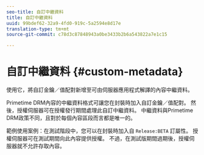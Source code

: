 ```yaml
---
seo-title: 自訂中繼資料
title: 自訂中繼資料
uuid: 99bdef62-32a9-4fd0-919c-5a2594e8d17e
translation-type: tm+mt
source-git-commit: c78d3c87848943a0be3433b2b6a543822a7e1c15

---
```



# 自訂中繼資料 {#custom-metadata}

使用它，將自訂金鑰／值配對新增至可由伺服器應用程式解譯的內容中繼資料。

Primetime DRM內容的中繼資料格式可讓您在封裝時加入自訂金鑰／值配對。 然後，授權伺服器可在授權發行期間處理此自訂中繼資料。 中繼資料與Primetime DRM政策不同，且對於每個內容區段而言都是唯一的。

範例使用案例：在測試階段中，您可以在封裝時加入自 `Release:BETA` 訂屬性。 授權伺服器可在測試期間向此內容提供授權。 不過，在測試版期間過期後，授權伺服器就不允許存取內容。
